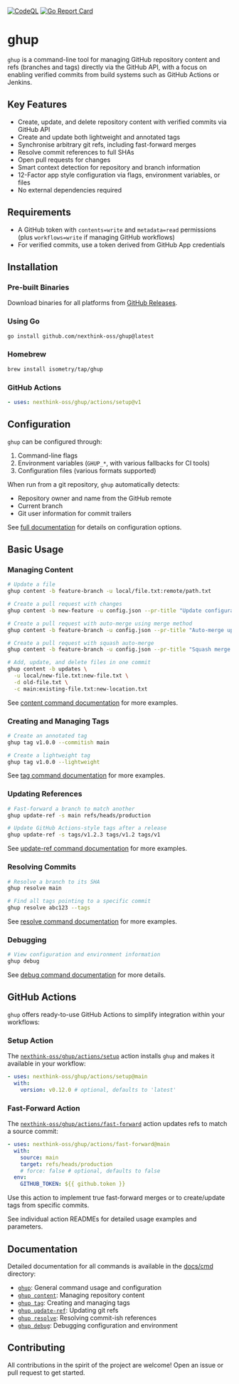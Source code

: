 [![CodeQL](https://github.com/nexthink-oss/ghup/actions/workflows/codeql.yml/badge.svg)](https://github.com/nexthink-oss/ghup/actions/workflows/codeql.yml)
[![Go Report Card](https://goreportcard.com/badge/github.com/nexthink-oss/ghup)](https://goreportcard.com/report/github.com/nexthink-oss/ghup)

# ghup

`ghup` is a command-line tool for managing GitHub repository content and refs (branches and tags) directly via the GitHub API, with a focus on enabling verified commits from build systems such as GitHub Actions or Jenkins.

## Key Features

- Create, update, and delete repository content with verified commits via GitHub API
- Create and update both lightweight and annotated tags
- Synchronise arbitrary git refs, including fast-forward merges
- Resolve commit references to full SHAs
- Open pull requests for changes
- Smart context detection for repository and branch information
- 12-Factor app style configuration via flags, environment variables, or files
- No external dependencies required

## Requirements

- A GitHub token with `contents=write` and `metadata=read` permissions (plus `workflows=write` if managing GitHub workflows)
- For verified commits, use a token derived from GitHub App credentials

## Installation

### Pre-built Binaries

Download binaries for all platforms from [GitHub Releases](https://github.com/nexthink-oss/ghup/releases/latest).

### Using Go

```sh
go install github.com/nexthink-oss/ghup@latest
```

### Homebrew

```sh
brew install isometry/tap/ghup
```

### GitHub Actions

```yaml
- uses: nexthink-oss/ghup/actions/setup@v1
```

## Configuration

`ghup` can be configured through:

1. Command-line flags
2. Environment variables (`GHUP_*`, with various fallbacks for CI tools)
3. Configuration files (various formats supported)

When run from a git repository, `ghup` automatically detects:

- Repository owner and name from the GitHub remote
- Current branch
- Git user information for commit trailers

See [full documentation](docs/cmd/ghup.md) for details on configuration options.

## Basic Usage

### Managing Content

```sh
# Update a file
ghup content -b feature-branch -u local/file.txt:remote/path.txt

# Create a pull request with changes
ghup content -b new-feature -u config.json --pr-title "Update configuration"

# Create a pull request with auto-merge using merge method
ghup content -b feature-branch -u config.json --pr-title "Auto-merge update" --pr-auto-merge merge

# Create a pull request with squash auto-merge
ghup content -b feature-branch -u config.json --pr-title "Squash merge update" --pr-auto-merge squash

# Add, update, and delete files in one commit
ghup content -b updates \
  -u local/new-file.txt:new-file.txt \
  -d old-file.txt \
  -c main:existing-file.txt:new-location.txt
```

See [content command documentation](docs/cmd/ghup_content.md) for more examples.

### Creating and Managing Tags

```sh
# Create an annotated tag
ghup tag v1.0.0 --commitish main

# Create a lightweight tag
ghup tag v1.0.0 --lightweight
```

See [tag command documentation](docs/cmd/ghup_tag.md) for more examples.

### Updating References

```sh
# Fast-forward a branch to match another
ghup update-ref -s main refs/heads/production

# Update GitHub Actions-style tags after a release
ghup update-ref -s tags/v1.2.3 tags/v1.2 tags/v1
```

See [update-ref command documentation](docs/cmd/ghup_update-ref.md) for more examples.

### Resolving Commits

```sh
# Resolve a branch to its SHA
ghup resolve main

# Find all tags pointing to a specific commit
ghup resolve abc123 --tags
```

See [resolve command documentation](docs/cmd/ghup_resolve.md) for more examples.

### Debugging

```sh
# View configuration and environment information
ghup debug
```

See [debug command documentation](docs/cmd/ghup_debug.md) for more details.

## GitHub Actions

`ghup` offers ready-to-use GitHub Actions to simplify integration within your workflows:

### Setup Action

The [`nexthink-oss/ghup/actions/setup`](actions/setup/README.md) action installs `ghup` and makes it available in your workflow:

```yaml
- uses: nexthink-oss/ghup/actions/setup@main
  with:
    version: v0.12.0 # optional, defaults to 'latest'
```

### Fast-Forward Action

The [`nexthink-oss/ghup/actions/fast-forward`](actions/fast-forward/README.md) action updates refs to match a source commit:

```yaml
- uses: nexthink-oss/ghup/actions/fast-forward@main
  with:
    source: main
    target: refs/heads/production
    # force: false # optional, defaults to false
  env:
    GITHUB_TOKEN: ${{ github.token }}
```

Use this action to implement true fast-forward merges or to create/update tags from specific commits.

See individual action READMEs for detailed usage examples and parameters.

## Documentation

Detailed documentation for all commands is available in the [docs/cmd](docs/cmd) directory:

- [`ghup`](docs/cmd/ghup.md): General command usage and configuration
- [`ghup content`](docs/cmd/ghup_content.md): Managing repository content
- [`ghup tag`](docs/cmd/ghup_tag.md): Creating and managing tags
- [`ghup update-ref`](docs/cmd/ghup_update-ref.md): Updating git refs
- [`ghup resolve`](docs/cmd/ghup_resolve.md): Resolving commit-ish references
- [`ghup debug`](docs/cmd/ghup_debug.md): Debugging configuration and environment

## Contributing

All contributions in the spirit of the project are welcome! Open an issue or pull request to get started.
